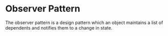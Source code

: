 # Observer Pattern

The observer pattern is a design pattern which an object maintains a list of dependents and notifies them to a change in state. 


